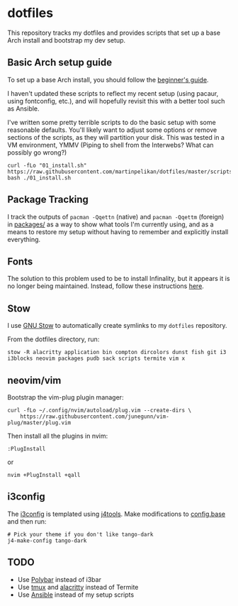 # dotfiles
This repository tracks my dotfiles and provides scripts that set up a base Arch
install and bootstrap my dev setup.

## Basic Arch setup guide
To set up a base Arch install, you should follow the
[beginner's guide](https://wiki.archlinux.org/index.php/beginners'_guide).

I haven't updated these scripts to reflect my recent setup (using pacaur, using
fontconfig, etc.), and will hopefully revisit this with a better tool such as
Ansible.

I've written some pretty terrible scripts to do the basic setup with some
reasonable defaults. You'll likely want to adjust some options or remove
sections of the scripts, as they will partition your disk. This was tested in a
VM environment, YMMV (Piping to shell from the Interwebs? What can possibly go
wrong?)
```Shell
curl -fLo "01_install.sh" https://raw.githubusercontent.com/martinpelikan/dotfiles/master/scripts/01_install.sh
bash ./01_install.sh
```

## Package Tracking
I track the outputs of `pacman -Qqettn` (native) and `pacman -Qqettm` (foreign)
in [packages/](./packages/) as a way to show what tools I'm currently using,
and as a means to restore my setup without having to remember and explicitly
install everything.

## Fonts
The solution to this problem used to be to install Infinality, but it appears
it is no longer being maintained. Instead, follow these instructions
[here](https://gist.github.com/cryzed/e002e7057435f02cc7894b9e748c5671).

## Stow
I use [GNU Stow](https://www.gnu.org/software/stow/) to automatically create
symlinks to my `dotfiles` repository.

From the dotfiles directory, run:
```Shell
stow -R alacritty application bin compton dircolors dunst fish git i3 i3blocks neovim packages pudb sack scripts termite vim x
```

## neovim/vim
Bootstrap the vim-plug plugin manager:
```Shell
curl -fLo ~/.config/nvim/autoload/plug.vim --create-dirs \
    https://raw.githubusercontent.com/junegunn/vim-plug/master/plug.vim
```

Then install all the plugins in nvim:
```VimL
:PlugInstall
```
or
```Shell
nvim +PlugInstall +qall
```

## i3config
The [i3config](./i3/.i3/config) is templated using
[j4tools](http://www.j4tools.org/). Make modifications to
[config.base](./i3/.i3/config.base) and then run:
```Shell
# Pick your theme if you don't like tango-dark
j4-make-config tango-dark
```

## TODO
* Use [Polybar](https://github.com/jaagr/polybar) instead of i3bar
* Use [tmux](https://github.com/tmux/tmux) and [alacritty](https://github.com/jwilm/alacritty) instead of Termite
* Use [Ansible](https://www.ansible.com/) instead of my setup scripts
